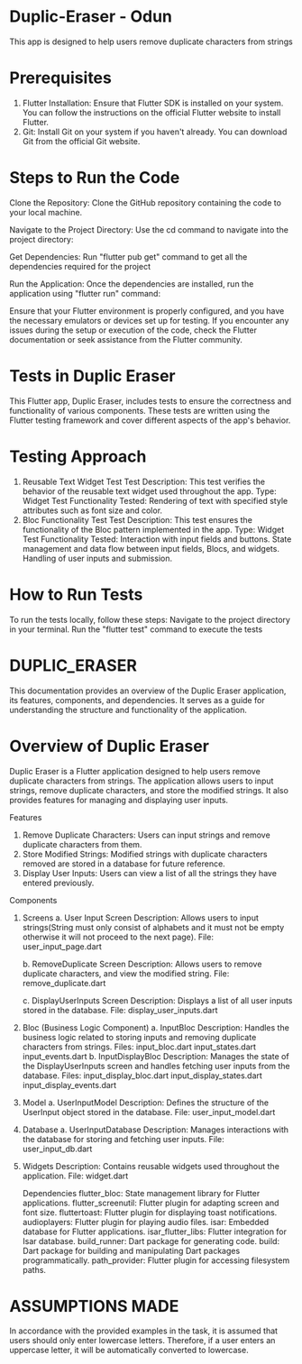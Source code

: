 # Duplic-Eraser - Odun
This app is designed to help users remove duplicate characters from strings


#                                                   Prerequisites
1. Flutter Installation: Ensure that Flutter SDK is installed on your system. You can follow the instructions on the official Flutter website to install Flutter.
2. Git: Install Git on your system if you haven't already. You can download Git from the official Git website.
   
 #                                                Steps to Run the Code
Clone the Repository: Clone the GitHub repository containing the code to your local machine.

Navigate to the Project Directory: Use the cd command to navigate into the project directory:

Get Dependencies: Run "flutter pub get" command to get all the dependencies required for the project

Run the Application: Once the dependencies are installed, run the application using "flutter run" command:



Ensure that your Flutter environment is properly configured, and you have the necessary emulators or devices set up for testing.
If you encounter any issues during the setup or execution of the code, check the Flutter documentation or seek assistance from the Flutter community.


#                                                    Tests in Duplic Eraser

This Flutter app, Duplic Eraser, includes tests to ensure the correctness and functionality of various components. These tests are written using the Flutter testing framework and cover different aspects of the app's behavior.

#                                                     Testing Approach
1. Reusable Text Widget Test
   Test Description: This test verifies the behavior of the reusable text widget used throughout the app.
   Type: Widget Test
   Functionality Tested:
      Rendering of text with specified style attributes such as font size and color.
2. Bloc Functionality Test
   Test Description: This test ensures the functionality of the Bloc pattern implemented in the app.
   Type: Widget Test
   Functionality Tested:
      Interaction with input fields and buttons.
      State management and data flow between input fields, Blocs, and widgets.
      Handling of user inputs and submission.
#                                                      How to Run Tests
To run the tests locally, follow these steps:
Navigate to the project directory in your terminal.
Run the "flutter test" command to execute the tests



#                                                                   DUPLIC_ERASER



This documentation provides an overview of the Duplic Eraser application, its features, components, and
dependencies. It serves as a guide for understanding the structure and functionality of the application.

#                                                             Overview of Duplic Eraser

Duplic Eraser is a Flutter application designed to help users remove duplicate characters from strings. 
The application allows users to input strings, remove duplicate characters, and store the modified strings. 
It also provides features for managing and displaying user inputs.

Features
1. Remove Duplicate Characters: Users can input strings and remove duplicate characters from them.
2. Store Modified Strings: Modified strings with duplicate characters removed are stored in a database for future reference.
3. Display User Inputs: Users can view a list of all the strings they have entered previously.


Components
1. Screens
   a. User Input Screen
   Description: Allows users to input strings(String must only consist of alphabets
   and it must not be empty otherwise it will not proceed to the next page).
   File: user_input_page.dart
 
   b. RemoveDuplicate Screen
   Description: Allows users to remove duplicate characters, and view the modified string.
   File: remove_duplicate.dart


   c. DisplayUserInputs Screen
   Description: Displays a list of all user inputs stored in the database.
   File: display_user_inputs.dart


2. Bloc (Business Logic Component)
   a. InputBloc
     Description: Handles the business logic related to storing inputs and removing duplicate characters from strings.
     Files:
       input_bloc.dart
       input_states.dart
       input_events.dart
   b. InputDisplayBloc
     Description: Manages the state of the DisplayUserInputs screen and handles fetching user inputs from the database.
     Files:
       input_display_bloc.dart
       input_display_states.dart
       input_display_events.dart


3. Model
   a. UserInputModel
     Description: Defines the structure of the UserInput object stored in the database.
     File: user_input_model.dart


4. Database
   a. UserInputDatabase
     Description: Manages interactions with the database for storing and fetching user inputs.
     File: user_input_db.dart


5. Widgets
   Description: Contains reusable widgets used throughout the application.
   File: widget.dart


   Dependencies
   flutter_bloc: State management library for Flutter applications.
   flutter_screenutil: Flutter plugin for adapting screen and font size.
   fluttertoast: Flutter plugin for displaying toast notifications.
   audioplayers: Flutter plugin for playing audio files.
   isar: Embedded database for Flutter applications.
   isar_flutter_libs: Flutter integration for Isar database.
   build_runner: Dart package for generating code.
   build: Dart package for building and manipulating Dart packages programmatically.
   path_provider: Flutter plugin for accessing filesystem paths.




#                                                            ASSUMPTIONS MADE

In accordance with the provided examples in the task, it is assumed that users should only enter lowercase letters. Therefore, if a user enters an uppercase letter, it will be automatically converted to lowercase.
